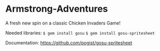 # Armstrong-Adventures
A fresh new spin on a classic Chicken Invaders Game!

Needed libraries:
`$ gem install gosu`
`$ gem install gosu-spritesheet`

Documentation:
https://github.com/pogist/gosu-spritesheet
